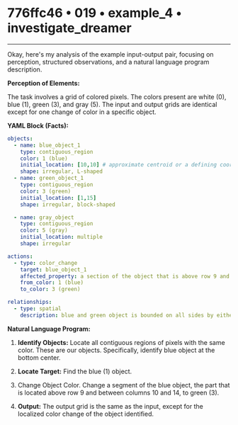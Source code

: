 # 776ffc46 • 019 • example_4 • investigate_dreamer

---
Okay, here's my analysis of the example input-output pair, focusing on perception, structured observations, and a natural language program description.

**Perception of Elements:**

The task involves a grid of colored pixels. The colors present are white (0), blue (1), green (3), and gray (5). The input and output grids are identical except for one change of color in a specific object.

**YAML Block (Facts):**



```yaml
objects:
  - name: blue_object_1
    type: contiguous_region
    color: 1 (blue)
    initial_location: [10,10] # approximate centroid or a defining coordinate
    shape: irregular, L-shaped
  - name: green_object_1
    type: contiguous_region
    color: 3 (green)
    initial_location: [1,15]
    shape: irregular, block-shaped

  - name: gray_object
    type: contiguous_region
    color: 5 (gray)
    initial_location: multiple
    shape: irregular

actions:
  - type: color_change
    target: blue_object_1
    affected_property: a section of the object that is above row 9 and between columns 10 and 14
    from_color: 1 (blue)
    to_color: 3 (green)

relationships:
  - type: spatial
    description: blue and green object is bounded on all sides by either gray object or white background.
```



**Natural Language Program:**

1.  **Identify Objects:** Locate all contiguous regions of pixels with the same color. These are our objects. Specifically, identify blue object at the bottom center.

2.  **Locate Target:** Find the blue (1) object.

3. Change Object Color. Change a segment of the blue object, the part that is located above row 9 and between columns 10 and 14, to green (3).

4.  **Output:** The output grid is the same as the input, except for the localized color change of the object identified.

